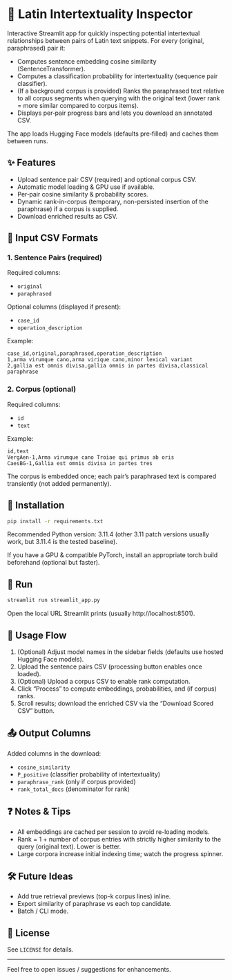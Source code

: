 # 📜 Latin Intertextuality Inspector

Interactive Streamlit app for quickly inspecting potential intertextual relationships between pairs of Latin text snippets. For every (original, paraphrased) pair it:

- Computes sentence embedding cosine similarity (SentenceTransformer).
- Computes a classification probability for intertextuality (sequence pair classifier).
- (If a background corpus is provided) Ranks the paraphrased text relative to all corpus segments when querying with the original text (lower rank = more similar compared to corpus items).
- Displays per‑pair progress bars and lets you download an annotated CSV.

The app loads Hugging Face models (defaults pre‑filled) and caches them between runs.

## ✨ Features
- Upload sentence pair CSV (required) and optional corpus CSV.
- Automatic model loading & GPU use if available.
- Per‑pair cosine similarity & probability scores.
- Dynamic rank-in-corpus (temporary, non-persisted insertion of the paraphrase) if a corpus is supplied.
- Download enriched results as CSV.

## 📁 Input CSV Formats

### 1. Sentence Pairs (required)
Required columns:
- `original`
- `paraphrased`

Optional columns (displayed if present):
- `case_id`
- `operation_description`

Example:
```csv
case_id,original,paraphrased,operation_description
1,arma virumque cano,arma virique cano,minor lexical variant
2,gallia est omnis divisa,gallia omnis in partes divisa,classical paraphrase
```

### 2. Corpus (optional)
Required columns:
- `id`
- `text`

Example:
```csv
id,text
VergAen-1,Arma virumque cano Troiae qui primus ab oris
CaesBG-1,Gallia est omnis divisa in partes tres
```
The corpus is embedded once; each pair’s paraphrased text is compared transiently (not added permanently).

## 🔧 Installation
```bash
pip install -r requirements.txt
```

Recommended Python version: 3.11.4 (other 3.11 patch versions usually work, but 3.11.4 is the tested baseline).

If you have a GPU & compatible PyTorch, install an appropriate torch build beforehand (optional but faster).

## 🚀 Run
```bash
streamlit run streamlit_app.py
```
Open the local URL Streamlit prints (usually http://localhost:8501).

## 🧪 Usage Flow
1. (Optional) Adjust model names in the sidebar fields (defaults use hosted Hugging Face models).
2. Upload the sentence pairs CSV (processing button enables once loaded).
3. (Optional) Upload a corpus CSV to enable rank computation.
4. Click “Process” to compute embeddings, probabilities, and (if corpus) ranks.
5. Scroll results; download the enriched CSV via the “Download Scored CSV” button.

## 📤 Output Columns
Added columns in the download:
- `cosine_similarity`
- `P_positive` (classifier probability of intertextuality)
- `paraphrase_rank` (only if corpus provided)
- `rank_total_docs` (denominator for rank)

## ❓ Notes & Tips
- All embeddings are cached per session to avoid re-loading models.
- Rank = 1 + number of corpus entries with strictly higher similarity to the query (original text). Lower is better.
- Large corpora increase initial indexing time; watch the progress spinner.

## 🛠 Future Ideas
- Add true retrieval previews (top-k corpus lines) inline.
- Export similarity of paraphrase vs each top candidate.
- Batch / CLI mode.

## 📄 License
See `LICENSE` for details.

---
Feel free to open issues / suggestions for enhancements.
